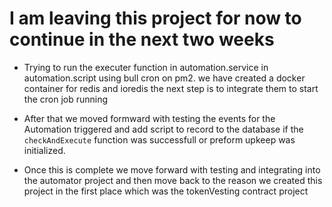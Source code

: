 # I am leaving this project for now to continue in the next two weeks

- Trying to run the executer function in automation.service in automation.script using bull cron on pm2. we have created a docker container for redis and ioredis the next step is to integrate them to start the cron job running

- After that we moved formward with testing the events for the Automation triggered and add script to record to the database if the `checkAndExecute` function was successfull or preform upkeep was initialized.

- Once this is complete we move forward with testing and integrating into the automator project and then move back to the reason we created this project in the first place which was the tokenVesting contract project
